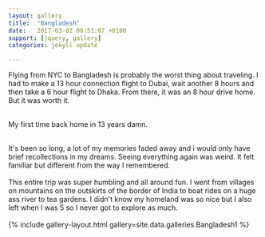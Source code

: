 ```yaml
---
layout: gallery
title:  "Bangladesh"
date:   2017-03-02 08:51:07 +0100
support: [jquery, gallery]
categories: jekyll update

---
```


Flying from NYC to Bangladesh is probably the worst thing about traveling. I had to make a 13 hour connection flight to Dubai, wait another 8 hours and then take a 6 hour flight to Dhaka. From there, it was an 8 hour drive home. But it was worth it.
<br />
<br />

My first time back home in 13 years damn.
<br />
<br />

It's been so long, a lot of my memories faded away and i would only have brief recollections in my dreams. Seeing everything again was weird. It felt familiar but different from the way I remembered.
<br />
<br />
This entire trip was super humbling and all around fun. I went from villages on mountains on the outskirts of the border of India to boat rides on a huge ass river to tea gardens. I didn't know my homeland was so nice but I also left when I was 5 so I never got to explore as much.
<br />
<br />
{% include gallery-layout.html gallery=site.data.galleries.Bangladesh1 %}
